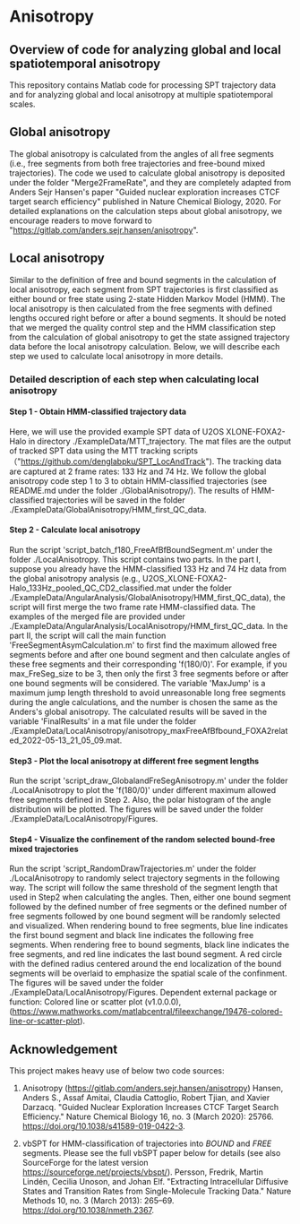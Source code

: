 # Anisotropy
Overview of code for analyzing global and local spatiotemporal anisotropy
--------------------------
This repository contains Matlab code for processing SPT trajectory data and for analyzing global and local anisotropy at multiple spatiotemporal scales. 

## Global anisotropy
The global anisotropy is calculated from the angles of all free segments (i.e., free segments from both free trajectories and free-bound mixed trajectories). The code we used to calculate global anisotropy is deposited under the folder "Merge2FrameRate", and they are completely adapted from Anders Sejr Hansen's paper "Guided nuclear exploration increases CTCF target search efficiency" published in Nature Chemical Biology, 2020. For detailed explanations on the calculation steps about global anisotropy, we encourage readers to move forward to "https://gitlab.com/anders.sejr.hansen/anisotropy".

## Local anisotropy
Similar to the definition of free and bound segments in the calculation of local anisotropy, each segment from SPT trajectories is first classified as either bound or free state using 2-state Hidden Markov Model (HMM). The local anisotropy is then calculated from the free segments with defined lengths occured right before or after a bound segments. It should be noted that we merged the quality control step and the HMM classification step from the calculation of global anisotropy to get the state assigned trajectory data before the local anisotropy calculation. Below, we will describe each step we used to calculate local anisotropy in more details.

### Detailed description of each step when calculating local anisotropy

#### Step 1 - Obtain HMM-classified trajectory data
Here, we will use the provided example SPT data of U2OS XLONE-FOXA2-Halo in directory ./ExampleData/MTT_trajectory. The mat files are the output of tracked SPT data using the MTT tracking scripts （"https://github.com/denglabpku/SPT_LocAndTrack"). The tracking data are captured at 2 frame rates: 133 Hz and 74 Hz. We follow the global anisotropy code step 1 to 3 to obtain HMM-classified trajectories (see README.md under the folder ./GlobalAnisotropy/). The results of HMM-classified trajectories will be saved in the folder ./ExampleData/GlobalAnisotropy/HMM_first_QC_data.  
#### Step 2 - Calculate local anisotropy
Run the script 'script_batch_f180_FreeAfBfBoundSegment.m' under the folder ./LocalAnisotropy. This script contains two parts.
In the part I, suppose you already have the HMM-classified 133 Hz and 74 Hz data from the global anisotropy analysis (e.g., U2OS_XLONE-FOXA2-Halo_133Hz_pooled_QC_CD2_classified.mat under the folder ./ExampleData/AngularAnalysis/GlobalAnisotropy/HMM_first_QC_data), the script will first merge the two frame rate HMM-classified data. The examples of the merged file are provided under ./ExampleData/AngularAnalysis/LocalAnisotropy/HMM_first_QC_data.
In the part II, the script will call the main function 'FreeSegmentAsymCalculation.m' to first find the maximum allowed free segments before and after one bound segment and then calculate angles of these free segments and their corresponding 'f(180/0)'. For example, if you max_FreSeg_size to be 3, then only the first 3 free segments before or after one bound segments will be considered. The variable 'MaxJump' is a maximum jump length threshold to avoid unreasonable long free segments during the angle calculations, and the number is chosen the same as the Anders's global anisotropy. The calculated results will be saved in the variable 'FinalResults' in a mat file under the folder ./ExampleData/LocalAnisotropy/anisotropy_maxFreeAfBfbound_FOXA2related_2022-05-13_21_05_09.mat.
#### Step3 - Plot the local anisotropy at different free segment lengths
Run the script 'script_draw_GlobalandFreSegAnisotropy.m' under the folder ./LocalAnisotropy to plot the 'f(180/0)' under different maximum allowed free segments defined in Step 2. Also, the polar histogram of the angle distribution will be plotted. The figures will be saved under the folder ./ExampleData/LocalAnisotropy/Figures.
#### Step4 - Visualize the confinement of the random selected bound-free mixed trajectories
Run the script 'script_RandomDrawTrajectories.m' under the folder ./LocalAnisotropy to randomly select trajectory segments in the following way. The script will follow the same threshold of the segment length that used in Step2 when calculating the angles. Then, either one bound segment followed by the defined number of free segments or the defined number of free segments followed by one bound segment will be randomly selected and visualized. When rendering bound to free segments, blue line indicates the first bound segment and black line indicates the following free segments. When rendering free to bound segments, black line indicates the  free segments, and red line indicates the last bound segment. A red circle with the defined radius centered around the end localization of the bound segments will be overlaid to emphasize the spatial scale of the confinment. The figures will be saved under the folder ./ExampleData/LocalAnisotropy/Figures.
Dependent external package or function: Colored line or scatter plot (v1.0.0.0), (https://www.mathworks.com/matlabcentral/fileexchange/19476-colored-line-or-scatter-plot).

## Acknowledgement
This project makes heavy use of below two code sources:

1) Anisotropy (https://gitlab.com/anders.sejr.hansen/anisotropy)
Hansen, Anders S., Assaf Amitai, Claudia Cattoglio, Robert Tjian, and Xavier Darzacq. "Guided Nuclear Exploration Increases CTCF Target Search Efficiency." Nature Chemical Biology 16, no. 3 (March 2020): 25766. https://doi.org/10.1038/s41589-019-0422-3.

2) vbSPT for HMM-classification of trajectories into *BOUND* and *FREE* segments. 
Please see the full vbSPT paper below for details (see also SourceForge for the latest version https://sourceforge.net/projects/vbspt/). Persson, Fredrik, Martin Lindén, Cecilia Unoson, and Johan Elf. "Extracting Intracellular Diffusive States and Transition Rates from Single-Molecule Tracking Data." Nature Methods 10, no. 3 (March 2013): 265–69. https://doi.org/10.1038/nmeth.2367.
